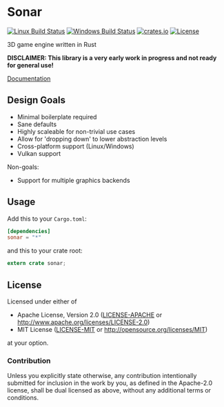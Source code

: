 # Sonar

[![Linux Build Status](https://img.shields.io/travis/sonar-rs/sonar/master.svg?label=linux%20build&style=flat-square)](https://travis-ci.org/sonar-rs/sonar)
[![Windows Build Status](https://img.shields.io/appveyor/ci/toxicwolf/sonar/master.svg?label=windows%20build&style=flat-square)](https://ci.appveyor.com/project/toxicwolf/sonar)
[![crates.io](https://img.shields.io/crates/v/sonar.svg?style=flat-square)](https://crates.io/crates/sonar)
[![License](https://img.shields.io/crates/l/sonar.svg?style=flat-square)](https://crates.io/crates/sonar)

3D game engine written in Rust

**DISCLAIMER: This library is a very early work in progress and not ready for general use!**

[Documentation](https://sonar-rs.github.io/sonar)

## Design Goals

- Minimal boilerplate required
- Sane defaults
- Highly scaleable for non-trivial use cases
- Allow for 'dropping down' to lower abstraction levels
- Cross-platform support (Linux/Windows)
- Vulkan support

Non-goals:
- Support for multiple graphics backends

## Usage

Add this to your `Cargo.toml`:

```toml
[dependencies]
sonar = "*"
```

and this to your crate root:

```rust
extern crate sonar;
```

## License

Licensed under either of

 * Apache License, Version 2.0 ([LICENSE-APACHE](LICENSE-APACHE) or http://www.apache.org/licenses/LICENSE-2.0)
 * MIT License ([LICENSE-MIT](LICENSE-MIT) or http://opensource.org/licenses/MIT)

at your option.

### Contribution

Unless you explicitly state otherwise, any contribution intentionally submitted
for inclusion in the work by you, as defined in the Apache-2.0 license, shall be dual licensed as above, without any
additional terms or conditions.
